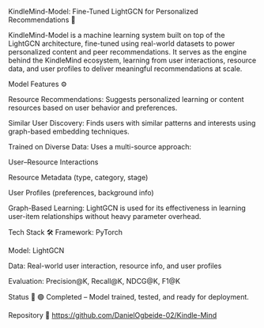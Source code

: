 KindleMind-Model: Fine-Tuned LightGCN for Personalized Recommendations 🤖


KindleMind-Model is a machine learning system built on top of the LightGCN architecture, fine-tuned using real-world datasets to power personalized content and peer recommendations. It serves as the engine behind the KindleMind ecosystem, learning from user interactions, resource data, and user profiles to deliver meaningful recommendations at scale.


Model Features ⚙️


Resource Recommendations: Suggests personalized learning or content resources based on user behavior and preferences.


Similar User Discovery: Finds users with similar patterns and interests using graph-based embedding techniques.


Trained on Diverse Data: Uses a multi-source approach:


User–Resource Interactions


Resource Metadata (type, category, stage)


User Profiles (preferences, background info)


Graph-Based Learning: LightGCN is used for its effectiveness in learning user-item relationships without heavy parameter overhead.


Tech Stack 🛠️
Framework: PyTorch

Model: LightGCN

Data: Real-world user interaction, resource info, and user profiles

Evaluation: Precision@K, Recall@K, NDCG@K, F1@K

Status 📌
🟢 Completed – Model trained, tested, and ready for deployment.

Repository 🔗
https://github.com/DanielOgbeide-02/Kindle-Mind
